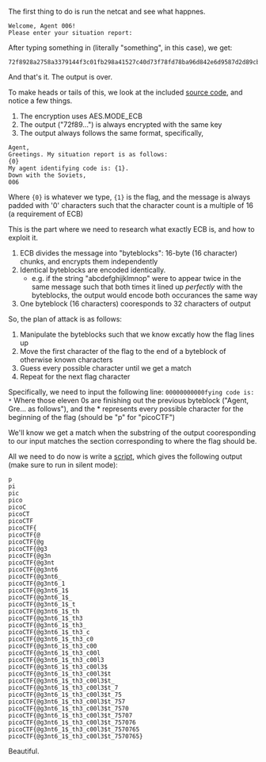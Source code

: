 The first thing to do is run the netcat and see what happnes.
```
Welcome, Agent 006!
Please enter your situation report:
```
After typing something in (literally "something", in this case), we get:
```
72f8928a2758a3379144f3c01fb298a41527c40d73f78fd78ba96d842e6d9587d2d89cbf39636928ba9b43db8bf5e34891008c11dbc30270b0436cbf4e111293d05ad4aafe3724e6b66c6a624ec63f4273df451990c403ec07705c47b94d1da9b55dc8361873d9fa6b0dffae3351f9325e41e9b770c7d1484eb7b50f1146e9d2ddc9192a866e93e34cce00138d19d704590c1094a68b52f00a543c43b43ea3fb
```
And that's it. The output is over.


To make heads or tails of this, we look at the included [source code](spy_terminal_no_flag.py), and notice a few things.
1. The encryption uses AES.MODE_ECB
2. The output ("72f89...") is always encrypted with the same key
3. The output always follows the same format, specifically,
```
Agent,
Greetings. My situation report is as follows:
{0}
My agent identifying code is: {1}.
Down with the Soviets,
006
```

Where `{0}` is whatever we type, `{1}` is the flag, and the message is always padded with
'0' characters such that the character count is a multiple of 16 (a requirement of ECB)


This is the part where we need to research what exactly ECB is, and how to exploit it.
1. ECB divides the message into "byteblocks": 16-byte (16 character) chunks, and encrypts them independently
2. Identical byteblocks are encoded identically.
      * e.g. if the string "abcdefghijklmnop" were to appear twice in the same message such that both times it lined up *perfectly* with the byteblocks, the output would encode both occurances the same way
3. One byteblock (16 characters) cooresponds to 32 characters of output


So, the plan of attack is as follows:
1. Manipulate the byteblocks such that we know excatly how the flag lines up
2. Move the first character of the flag to the end of a byteblock of otherwise known characters
3. Guess every possible character until we get a match
4. Repeat for the next flag character

Specifically, we need to input the following line:
`00000000000fying code is: *` 
Where those eleven 0s are finishing out the previous byteblock ("Agent, Gre... as follows"), and
the * represents every possible character for the beginning of the flag (should be "p" for "picoCTF")


We'll know we get a match when the substring of the output cooresponding to our input matches
the section corresponding to where the flag should be.


All we need to do now is write a [script](SpiFiSolution.py), which gives the following output (make sure to run in silent mode):
```
p
pi
pic
pico
picoC
picoCT
picoCTF
picoCTF{
picoCTF{@
picoCTF{@g
picoCTF{@g3
picoCTF{@g3n
picoCTF{@g3nt
picoCTF{@g3nt6
picoCTF{@g3nt6_
picoCTF{@g3nt6_1
picoCTF{@g3nt6_1$
picoCTF{@g3nt6_1$_
picoCTF{@g3nt6_1$_t
picoCTF{@g3nt6_1$_th
picoCTF{@g3nt6_1$_th3
picoCTF{@g3nt6_1$_th3_
picoCTF{@g3nt6_1$_th3_c
picoCTF{@g3nt6_1$_th3_c0
picoCTF{@g3nt6_1$_th3_c00
picoCTF{@g3nt6_1$_th3_c00l
picoCTF{@g3nt6_1$_th3_c00l3
picoCTF{@g3nt6_1$_th3_c00l3$
picoCTF{@g3nt6_1$_th3_c00l3$t
picoCTF{@g3nt6_1$_th3_c00l3$t_
picoCTF{@g3nt6_1$_th3_c00l3$t_7
picoCTF{@g3nt6_1$_th3_c00l3$t_75
picoCTF{@g3nt6_1$_th3_c00l3$t_757
picoCTF{@g3nt6_1$_th3_c00l3$t_7570
picoCTF{@g3nt6_1$_th3_c00l3$t_75707
picoCTF{@g3nt6_1$_th3_c00l3$t_757076
picoCTF{@g3nt6_1$_th3_c00l3$t_7570765
picoCTF{@g3nt6_1$_th3_c00l3$t_7570765}
```
Beautiful.

